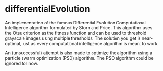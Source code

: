 # differentialEvolution

An implementation of the famous Differential Evolution Computational Intelligence algorithm formulated by Storn and Price. This algorithm uses the Otsu criterion as the fitness function and can be used to threshold grayscale images using multiple thresholds. The solution you get is near-optimal, just as every computational intelligence algorithm is meant to work.

An (unsuccessful) attempt is also made to optimize the algorithm using a particle swarm optimization (PSO) algorithm. The PSO algorithm could be ignored for now.
